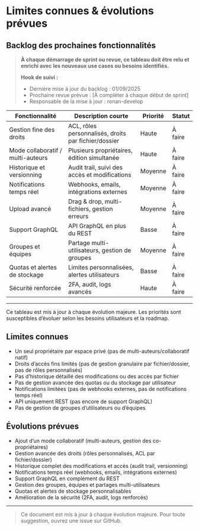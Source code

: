 # Limites connues & évolutions prévues

## Backlog des prochaines fonctionnalités

> **À chaque démarrage de sprint ou revue, ce tableau doit être relu et enrichi avec les nouveaux use cases ou besoins identifiés.**
>
> **Hook de suivi :**
>
> - Dernière mise à jour du backlog : 01/09/2025
> - Prochaine revue prévue : [À compléter à chaque début de sprint]
> - Responsable de la mise à jour : ronan-develop

| Fonctionnalité                                 | Description courte                                      | Priorité   | Statut   |
|-----------------------------------------------|--------------------------------------------------------|------------|----------|
| Gestion fine des droits                       | ACL, rôles personnalisés, droits par fichier/dossier   | Haute      | À faire  |
| Mode collaboratif / multi-auteurs             | Plusieurs propriétaires, édition simultanée            | Haute      | À faire  |
| Historique et versionning                     | Audit trail, suivi des accès et modifications          | Moyenne    | À faire  |
| Notifications temps réel                      | Webhooks, emails, intégrations externes                | Moyenne    | À faire  |
| Upload avancé                                 | Drag & drop, multi-fichiers, gestion erreurs           | Moyenne    | À faire  |
| Support GraphQL                               | API GraphQL en plus du REST                            | Basse      | À faire  |
| Groupes et équipes                            | Partage multi-utilisateurs, gestion de groupes         | Moyenne    | À faire  |
| Quotas et alertes de stockage                 | Limites personnalisées, alertes utilisateurs           | Basse      | À faire  |
| Sécurité renforcée                            | 2FA, audit, logs avancés                               | Haute      | À faire  |

---

Ce tableau est mis à jour à chaque évolution majeure. Les priorités sont susceptibles d’évoluer selon les besoins utilisateurs et la roadmap.

## Limites connues

- Un seul propriétaire par espace privé (pas de multi-auteurs/collaboratif natif)
- Droits d’accès fins limités (pas de gestion granulaire par fichier/dossier, pas de rôles personnalisés)
- Pas d’historique détaillé des modifications ou des accès par fichier
- Pas de gestion avancée des quotas ou du stockage par utilisateur
- Notifications limitées (pas de webhooks externes, pas de notifications temps réel)
- API uniquement REST (pas encore de support GraphQL)
- Pas de gestion de groupes d’utilisateurs ou d’équipes

## Évolutions prévues

- Ajout d’un mode collaboratif (multi-auteurs, gestion des co-propriétaires)
- Gestion avancée des droits (rôles personnalisés, ACL par fichier/dossier)
- Historique complet des modifications et accès (audit trail, versionning)
- Notifications temps réel (webhooks, emails, intégrations externes)
- Support GraphQL en complément du REST
- Gestion des groupes, équipes et partages multi-utilisateurs
- Quotas et alertes de stockage personnalisables
- Amélioration de la sécurité (2FA, audit, logs renforcés)

---

> Ce document est mis à jour à chaque évolution majeure. Pour toute suggestion, ouvrez une issue sur GitHub.
